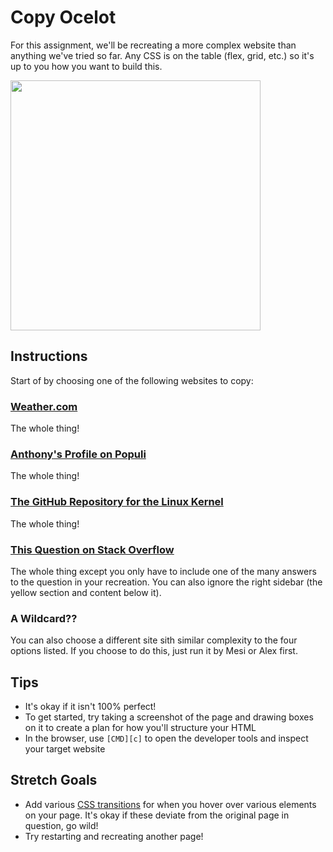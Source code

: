 
# Copy Ocelot

For this assignment, we'll be recreating a more complex website than anything we've tried so far. Any CSS is on the table (flex, grid, etc.) so it's up to you how you want to build this.

<img src="https://natureconservancy-h.assetsadobe.com/is/image/content/dam/tnc/nature/en/photos/Ocelot.jpg?crop=0,93,1600,880&wid=4000&hei=2200&scl=0.4" width="400px"/>

## Instructions

Start of by choosing one of the following websites to copy:

### [Weather.com](https://weather.com/)

The whole thing!

### [Anthony's Profile on Populi](https://dfa.populiweb.com/router/contacts/people/23356688)

The whole thing!

### [The GitHub Repository for the Linux Kernel](https://github.com/torvalds/linux)

The whole thing!

### [This Question on Stack Overflow](https://stackoverflow.com/questions/348170/how-do-i-undo-git-add-before-commit)


The whole thing except you only have to include one of the many answers to the question in your recreation. You can also ignore the right sidebar (the yellow section and content below it).

### A Wildcard??

You can also choose a different site sith similar complexity to the four options listed. If you choose to do this, just run it by Mesi or Alex first.

## Tips

* It's okay if it isn't 100% perfect!
* To get started, try taking a screenshot of the page and drawing boxes on it to create a plan for how you'll structure your HTML
* In the browser, use `[CMD][c]` to open the developer tools and inspect your target website

## Stretch Goals

* Add various [CSS transitions](https://www.w3schools.com/css/css3_transitions.asp) for when you hover over various elements on your page. It's okay if these deviate from the original page in question, go wild!
* Try restarting and recreating another page!

